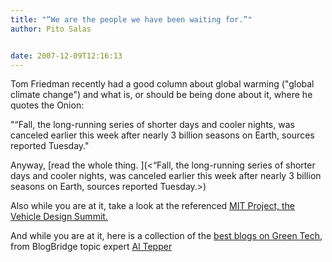 ```yaml
---
title: "“We are the people we have been waiting for.”"
author: Pito Salas


date: 2007-12-09T12:16:13
---
```




Tom Friedman recently had a good column about global warming ("global climate
change") and what is, or should be being done about it, where he quotes the
Onion:

"“Fall, the long-running series of shorter days and cooler nights, was
canceled earlier this week after nearly 3 billion seasons on Earth, sources
reported Tuesday."

Anyway, [read the whole thing. ](<“Fall, the long-running series of shorter
days and cooler nights, was canceled earlier this week after nearly 3 billion
seasons on Earth, sources reported Tuesday.>)

Also while you are at it, take a look at the referenced [MIT Project, the
Vehicle Design
Summit.](<http://vehicledesignsummit.org/website/component/option,com_frontpage/Itemid,26/>)

And while you are at it, here is a collection of the [best blogs on Green
Tech](<http://library.blogbridge.com/folder/5732-green-planet> "Best blogs on
Green Tech"), from BlogBridge topic expert [Al
Tepper](<http://www.cityhippy.net/> "Green Tech")


